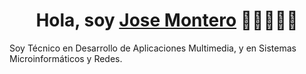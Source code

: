 <div align="center">
<h1 align="center">Hola, soy <a href="https://montero.org.es" target="_blank">Jose Montero</a> 👋🏻👨🏻‍💻</div>
</div>
Soy Técnico en Desarrollo de Aplicaciones Multimedia, y en Sistemas Microinformáticos y Redes.
